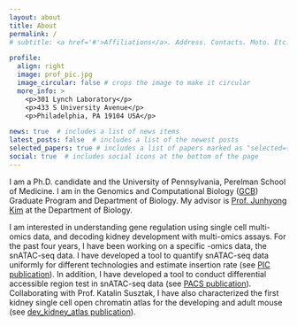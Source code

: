 ```yaml
---
layout: about
title: About
permalink: /
# subtitle: <a href='#'>Affiliations</a>. Address. Contacts. Moto. Etc.

profile:
  align: right
  image: prof_pic.jpg
  image_circular: false # crops the image to make it circular
  more_info: >
    <p>301 Lynch Laboratory</p>
    <p>433 S University Avenue</p>
    <p>Philadelphia, PA 19104 USA</p>

news: true  # includes a list of news items
latest_posts: false  # includes a list of the newest posts
selected_papers: true # includes a list of papers marked as "selected={true}"
social: true  # includes social icons at the bottom of the page
---
```


I am a Ph.D. candidate and the University of Pennsylvania, Perelman School of Medicine. I am in the Genomics and Computational Biology ([GCB](https://www.med.upenn.edu/gcb/)) Graduate Program and Department of Biology. My advisor is [Prof. Junhyong Kim](https://kim.bio.upenn.edu/) at the Department of Biology. 

I am interested in understanding gene regulation using single cell multi-omics data, and decoding kidney development with multi-omics assays. For the past four years, I have been working on a specific -omics data, the snATAC-seq data. I have developed a tool to quantify snATAC-seq data uniformly for different technologies and estimate insertion rate (see [PIC publication](https://www.biorxiv.org/content/10.1101/2022.04.20.488960v1.full)). In addition, I have developed a tool to conduct differential accessible region test in snATAC-seq data (see [PACS publication](https://www.biorxiv.org/content/10.1101/2023.07.30.551108v1)). Collaborating with Prof. Katalin Susztak, I have also characterized the first kidney single cell open chromatin atlas for the developing and adult mouse (see [dev_kidney_atlas publication](https://www.nature.com/articles/s41467-021-22266-1)).